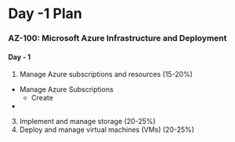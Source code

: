# Day -1 Plan

### AZ-100: Microsoft Azure Infrastructure and Deployment

#### Day - 1

 1. Manage Azure subscriptions and resources (15-20%)
 
 
 - Manage Azure Subscriptions
	 - Create
 - 

 
 
 3. Implement and manage storage (20-25%) 
 4. Deploy and manage virtual machines (VMs)    (20-25%) 
<!--stackedit_data:
eyJoaXN0b3J5IjpbLTM2NzM5Nzg3NV19
-->